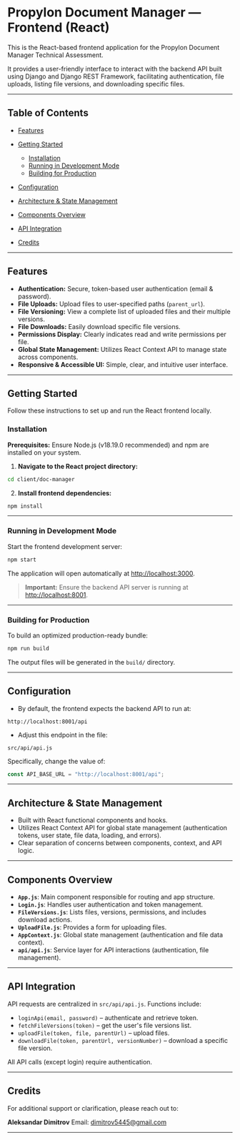 # Propylon Document Manager — Frontend (React)

This is the React-based frontend application for the Propylon Document Manager Technical Assessment.

It provides a user-friendly interface to interact with the backend API built using Django and Django REST Framework, facilitating authentication, file uploads, listing file versions, and downloading specific files.

---

## Table of Contents

- [Features](#features)
- [Getting Started](#getting-started)

  - [Installation](#installation)
  - [Running in Development Mode](#running-in-development-mode)
  - [Building for Production](#building-for-production)

- [Configuration](#configuration)
- [Architecture & State Management](#architecture--state-management)
- [Components Overview](#components-overview)
- [API Integration](#api-integration)
- [Credits](#credits)

---

## Features

- **Authentication:** Secure, token-based user authentication (email & password).
- **File Uploads:** Upload files to user-specified paths (`parent_url`).
- **File Versioning:** View a complete list of uploaded files and their multiple versions.
- **File Downloads:** Easily download specific file versions.
- **Permissions Display:** Clearly indicates read and write permissions per file.
- **Global State Management:** Utilizes React Context API to manage state across components.
- **Responsive & Accessible UI:** Simple, clear, and intuitive user interface.

---

## Getting Started

Follow these instructions to set up and run the React frontend locally.

### Installation

**Prerequisites:** Ensure Node.js (v18.19.0 recommended) and npm are installed on your system.

1. **Navigate to the React project directory:**

```bash
cd client/doc-manager
```

2. **Install frontend dependencies:**

```bash
npm install
```

---

### Running in Development Mode

Start the frontend development server:

```bash
npm start
```

The application will open automatically at [http://localhost:3000](http://localhost:3000).

> **Important:** Ensure the backend API server is running at [http://localhost:8001](http://localhost:8001).

---

### Building for Production

To build an optimized production-ready bundle:

```bash
npm run build
```

The output files will be generated in the `build/` directory.

---

## Configuration

- By default, the frontend expects the backend API to run at:

```
http://localhost:8001/api
```

- Adjust this endpoint in the file:

```
src/api/api.js
```

Specifically, change the value of:

```javascript
const API_BASE_URL = "http://localhost:8001/api";
```

---

## Architecture & State Management

- Built with React functional components and hooks.
- Utilizes React Context API for global state management (authentication tokens, user state, file data, loading, and errors).
- Clear separation of concerns between components, context, and API logic.

---

## Components Overview

- **`App.js`**: Main component responsible for routing and app structure.
- **`Login.js`**: Handles user authentication and token management.
- **`FileVersions.js`**: Lists files, versions, permissions, and includes download actions.
- **`UploadFile.js`**: Provides a form for uploading files.
- **`AppContext.js`**: Global state management (authentication and file data context).
- **`api/api.js`**: Service layer for API interactions (authentication, file management).

---

## API Integration

API requests are centralized in `src/api/api.js`. Functions include:

- `loginApi(email, password)` – authenticate and retrieve token.
- `fetchFileVersions(token)` – get the user's file versions list.
- `uploadFile(token, file, parentUrl)` – upload files.
- `downloadFile(token, parentUrl, versionNumber)` – download a specific file version.

All API calls (except login) require authentication.

---

## Credits

For additional support or clarification, please reach out to:

**Aleksandar Dimitrov**
Email: [dimitrov5445@gmail.com](mailto:dimitrov5445@gmail.com)

---
